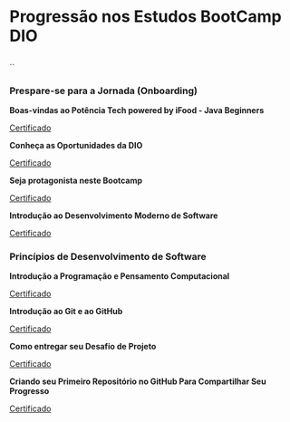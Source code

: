 # Progressão nos Estudos BootCamp DIO

## 

<img src="https://hermes.digitalinnovation.one/tracks/8c36ef13-eebb-4efa-9a13-31f1c315fc02.png" title="" alt="" data-align="inline">``



### Prespare-se para a Jornada (Onboarding)

**Boas-vindas ao Potência Tech powered by iFood - Java Beginners**

[Certificado](https://www.dio.me/certificate/DFD16034/share)

**Conheça as Oportunidades da DIO**

[Certificado](https://www.dio.me/certificate/54EE58A3/share)

**Seja protagonista neste Bootcamp**

[Certificado](https://www.dio.me/certificate/89DFF53F/share)

**Introdução ao Desenvolvimento Moderno de Software**

[Certificado](https://certificates.digitalinnovation.one/86AA3DA6)

### Princípios de Desenvolvimento de Software

**Introdução a Programação e Pensamento Computacional**

[Certificado](https://www.dio.me/certificate/DB57C4DB/share)

**Introdução ao Git e ao GitHub**

[Certificado](https://www.dio.me/certificate/561DE31A/share)

**Como entregar seu Desafio de Projeto**

[Certificado](https://www.dio.me/certificate/C1AF1539/share)

**Criando seu Primeiro Repositório no GitHub Para Compartilhar Seu Progresso**

[Certificado](https://www.dio.me/certificate/9FD242B0/share)
